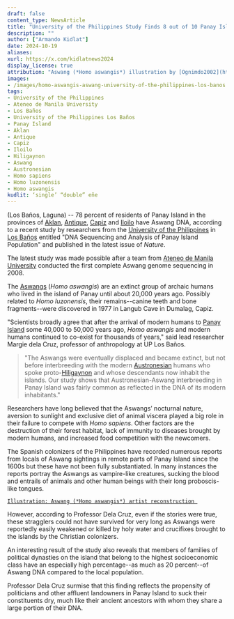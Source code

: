 ```yaml
---
draft: false
content_type: NewsArticle
title: "University of the Philippines Study Finds 8 out of 10 Panay Islanders have Aswang DNA"
description: ""
author: ["Armando Kidlat"]
date: 2024-10-19
aliases:
xurl: https://x.com/kidlatnews2024
display_license: true
attribution: "Aswang (*Homo aswangis*) illustration by [Ognimdo2002](https://www.deviantart.com/ognimdo2002/art/Inktober-11-Aswang-in-Disgusting-857857657) at Deviant Art (CC-BY-3.0)."
images:
- /images/homo-aswangis-aswang-university-of-the-philippines-los-banos.gif
tags:
- University of the Philippines
- Ateneo de Manila University
- Los Baños
- University of the Philippines Los Baños
- Panay Island
- Aklan
- Antique
- Capiz
- Iloilo
- Hiligaynon
- Aswang
- Austronesian
- Homo sapiens
- Homo luzonensis
- Homo aswangis
kudlit: ‘single’ “double” eñe
---
```

(Los Baños, Laguna) -- 78 percent of residents of Panay Island in the provinces of [Aklan](/tags/aklan), [Antique](/tags/antique), [Capiz](/tags/capiz) and [Iloilo](/tags/iloilo) have Aswang DNA, according to a recent study by researchers from the [University of the Philippines](/tags/university-of-the-philippines) in [Los Baños](/tags/university-of-the-philippines-los-baños) entitled "DNA Sequencing and Analysis of Panay Island Population" and published in the latest issue of *Nature*.

The latest study was made possible after a team from [Ateneo de Manila University](/tags/ateneo-university) conducted the first complete Aswang genome sequencing in 2008.

The [Aswangs](/tags/aswang) (*Homo aswangis*) are an extinct group of archaic humans who lived in the island of Panay until about 20,000 years ago. Possibly related to *Homo luzonensis*, their remains--canine teeth and bone fragments--were discovered in 1977 in Langub Cave in Dumalag, Capiz.

"Scientists broadly agree that after the arrival of modern humans to [Panay Island](/tags/panay-island) some 40,000 to 50,000 years ago, *Homo aswangis* and modern humans continued to co-exist for thousands of years," said lead researcher Margie dela Cruz, professor of anthropology at UP Los Baños.

>"The Aswangs were eventually displaced and became extinct, but not before interbreeding with the modern [Austronesian](/tags/austronesian) humans who spoke proto-[Hiligaynon](/tags/hiligaynon) and whose descendants now inhabit the islands. Our study shows that Austronesian-Aswang interbreeding in Panay Island was fairly common as reflected in the DNA of its modern inhabitants."

Researchers have long believed that the Aswangs’ nocturnal nature, aversion to sunlight and exclusive diet of animal viscera played a big role in their failure to compete with *Homo sapiens*. Other factors are the destruction of their forest habitat, lack of immunity to diseases brought by modern humans, and increased food competition with the newcomers.

The Spanish colonizers of the Philippines have recorded numerous reports from locals of Aswang sightings in remote parts of Panay Island since the 1600s but these have not been fully substantiated. In many instances the reports portray the Aswangs as vampire-like creatures, sucking the blood and entrails of animals and other human beings with their long proboscis-like tongues.

[`Illustration: Aswang (*Homo aswangis*) artist reconstruction `](/images/homo-aswangis-aswang-university-of-the-philippines-los-banos.gif)

However, according to Professor Dela Cruz, even if the stories were true, these stragglers could not have survived for very long as Aswangs were reportedly easily weakened or killed by holy water and crucifixes brought to the islands by the Christian colonizers.

An interesting result of the study also reveals that members of families of political dynasties on the island that belong to the highest socioeconomic class have an especially high percentage--as much as 20 percent--of Aswang DNA compared to the local population.

Professor Dela Cruz surmise that this finding reflects the propensity of politicians and other affluent landowners in Panay Island to suck their constituents dry, much like their ancient ancestors with whom they share a large portion of their DNA.
